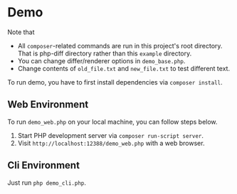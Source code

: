 # Demo

Note that

- All `composer`-related commands are run in this project's root directory.
  That is php-diff directory rather than this `example` directory.
- You can change differ/renderer options in `demo_base.php`.
- Change contents of `old_file.txt` and `new_file.txt` to test different text.

To run demo, you have to first install dependencies via `composer install`.

## Web Environment

To run `demo_web.php` on your local machine, you can follow steps below.

1. Start PHP development server via `composer run-script server`.
1. Visit `http://localhost:12388/demo_web.php` with a web browser.

## Cli Environment

Just run `php demo_cli.php`.
